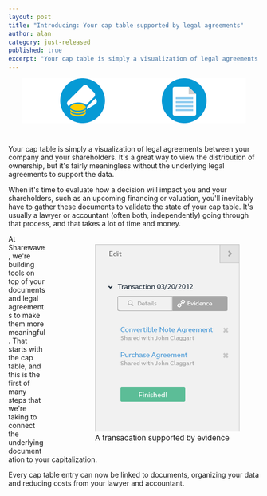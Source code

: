 ```yaml
---
layout: post
title: "Introducing: Your cap table supported by legal agreements"
author: alan
category: just-released
published: true
excerpt: "Your cap table is simply a visualization of legal agreements between your company and your shareholders. It's a great way to view the distribution of ownership, but it's fairly meaningless without the underlying legal agreements to support the data."
---
```

<div style="text-align:center; margin-bottom:40px;"><img src="/images/featuresgif3.gif"/></div>

Your cap table is simply a visualization of legal agreements between your company and your shareholders. It's a great way to view the distribution of ownership, but it's fairly meaningless without the underlying legal agreements to support the data.

When it's time to evaluate how a decision will impact you and your shareholders, such as an upcoming financing or valuation, you'll inevitably have to gather these documents to validate the state of your cap table. It's usually a lawyer or accountant (often both, independently) going through that process, and that takes a lot of time and money. 
<figure style="float:right; padding:5px 0px 0px 60px;"><img src="/images/evidence.png"/>
<figcaption style="font-size: 15px">A transacation supported by evidence</figcaption>
</figure>
At Sharewave, we're building tools on top of your documents and legal agreements to make them more meaningful. That starts with the cap table, and this is the first of many steps that we're taking to connect the underlying documentation to your capitalization.

Every cap table entry can now be linked to documents, organizing your data and reducing costs from your lawyer and accountant.
<div style="text-align:center; margin-top:40px;"></div>